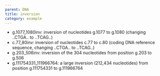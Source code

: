 ```yaml
---
parent: DNA
title: inversion
category: example
---
```


<ul>
<li>g.1077_1080inv:    inversion of nucleotides g.1077 to g.1080 (changing ..CTGA.. to ..TCAG..)</li>
<li>c.77_80inv:    inversion of nucleotides c.77 to c.80 (coding DNA reference sequence, changing ..CTGA.. to ..TCAG..)</li>
<li>g.203_506inv:    inversion of the 304 nucleotides from position g.203 to g.506</li>
<li>g.111754331_111966764:    a large inversion (212,434 nucleotides) from position g.111754331 to g.111966764</li>
</ul>